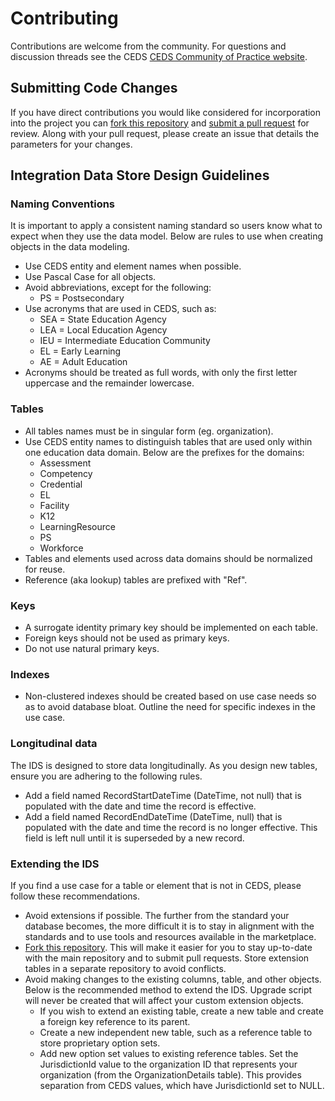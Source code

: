 # Contributing
Contributions are welcome from the community. For questions and discussion threads see the CEDS [CEDS Community of Practice website]( https://ceds.grads360.org/#program).

## Submitting Code Changes
If you have direct contributions you would like considered for incorporation
into the project you can [fork this repository](https://help.github.com/articles/fork-a-repo/) and
[submit a pull request](https://help.github.com/articles/about-pull-requests/) for review.  Along with your pull request, please
create an issue that details the parameters for your changes.

## Integration Data Store Design Guidelines
### Naming Conventions
It is important to apply a consistent naming standard so users know what to
expect when they use the data model.  Below are rules to use when creating objects
in the data modeling.

* Use CEDS entity and element names when possible.
* Use Pascal Case for all objects.
* Avoid abbreviations, except for the following:
  * PS = Postsecondary
* Use acronyms that are used in CEDS, such as:
  * SEA = State Education Agency
  * LEA = Local Education Agency
  * IEU = Intermediate Education Community
  * EL = Early Learning
  * AE = Adult Education
* Acronyms should be treated as full words, with only the first letter uppercase and the remainder lowercase.

### Tables
* All tables names must be in singular form (eg. organization).
* Use CEDS entity names to distinguish tables that are used only within one education data domain.  Below are the prefixes for the domains:
  * Assessment
  * Competency
  * Credential
  * EL
  * Facility
  * K12
  * LearningResource
  * PS
  * Workforce
* Tables and elements used across data domains should be normalized for reuse.
* Reference (aka lookup) tables are prefixed with "Ref". 

### Keys
* A surrogate identity primary key should be implemented on each table.  
* Foreign keys should not be used as primary keys.
* Do not use natural primary keys.

### Indexes
* Non-clustered indexes should be created based on use case needs so as to avoid database bloat.  Outline the need for specific indexes in the use case.

### Longitudinal data
The IDS is designed to store data longitudinally.  As you design new tables, ensure you are adhering to the following rules.
* Add a field named RecordStartDateTime (DateTime, not null) that is populated with the date and time the record is effective.
* Add a field named RecordEndDateTime (DateTime, null) that is populated with the date and time the record is no longer effective.  This field is left null until it is superseded by a new record.

### Extending the IDS
If you find a use case for a table or element that is not in CEDS, please follow these recommendations.
* Avoid extensions if possible.  The further from the standard your database becomes, the more difficult it is to stay in alignment with the standards and to use tools and resources available in the marketplace.
* [Fork this repository](https://help.github.com/articles/fork-a-repo/).  This will make it easier for you to stay up-to-date with the main repository and to submit pull requests.  Store extension tables in a separate repository to avoid conflicts.  
* Avoid making changes to the existing columns, table, and other objects.  Below is the recommended method to extend the IDS.  Upgrade script will never be created that will affect your custom extension objects.
  * If you wish to extend an existing table, create a new table and create a foreign key reference to its parent.  
  * Create a new independent new table, such as a reference table to store proprietary option sets.
  * Add new option set values to existing reference tables.  Set the JurisdictionId value to the organization ID that represents your organization (from the OrganizationDetails table).  This provides separation from CEDS values, which have JurisdictionId set to NULL.  
